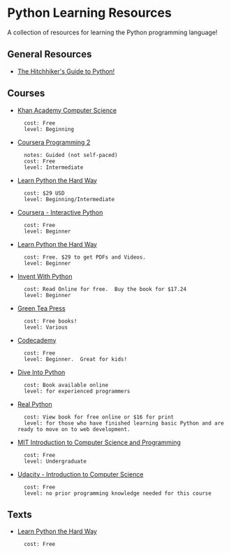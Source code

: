 
# Python Learning Resources

A collection of resources for learning the Python programming language!

## General Resources

- [The Hitchhiker's Guide to Python!](http://docs.python-guide.org/en/latest/)


## Courses

- [Khan Academy Computer Science](https://www.khanacademy.org/science/computer-science/)

        cost: Free
        level: Beginning

- [Coursera Programming 2](https://www.coursera.org/course/programming2)

        notes: Guided (not self-paced)
        cost: Free
        level: Intermediate

- [Learn Python the Hard Way](https://www.udemy.com/learn-python-the-hard-way/)

        cost: $29 USD
        level: Beginning/Intermediate

- [Coursera - Interactive Python](https://www.coursera.org/course/interactivepython)

        cost: Free
        level: Beginner

- [Learn Python the Hard Way](http://learnpythonthehardway.org/)

        cost: Free. $29 to get PDFs and Videos.
        level: Beginner

- [Invent With Python](http://inventwithpython.com/)

        cost: Read Online for free.  Buy the book for $17.24
        level: Beginner

- [Green Tea Press](http://greenteapress.com/)

        cost: Free books!
        level: Various

- [Codecademy](http://www.codecademy.com/#!/exercises/0)

        cost: Free
        level: Beginner.  Great for kids!

- [Dive Into Python](http://www.diveintopython.net/)

        cost: Book available online
        level: for experienced programmers

- [Real Python](http://www.realpython.com/)

        cost: View book for free online or $16 for print
        level: for those who have finished learning basic Python and are ready to move on to web development.

- [MIT Introduction to Computer Science and Programming](http://ocw.mit.edu/courses/electrical-engineering-and-computer-science/6-00-introduction-to-computer-science-and-programming-fall-2008/index.htm)

        cost: Free
        level: Undergraduate

- [Udacity - Introduction to Computer Science](https://www.udacity.com/course/cs101)

        cost: Free
        level: no prior programming knowledge needed for this course



## Texts

- [Learn Python the Hard Way](http://learnpythonthehardway.org/)

        cost: Free



